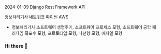 2024-01-09
Django Rest Framework
API

정보처리기사
네트워크
파이썬
AWS

- 정보처리기사
소프트웨어 생명주기, 소프트웨어 프로세스 모형, 소프트웨어 공학 패러다임
폭포수 모형, 프로토타입 모형, 나선형 모형, 애자일 모형


### Hi there 👋

<!--
**yngjn963/yngjn963** is a ✨ _special_ ✨ repository because its `README.md` (this file) appears on your GitHub profile.

Here are some ideas to get you started:

- 🔭 I’m currently working on ...
- 🌱 I’m currently learning ...
- 👯 I’m looking to collaborate on ...
- 🤔 I’m looking for help with ...
- 💬 Ask me about ...
- 📫 How to reach me: ...
- 😄 Pronouns: ...
- ⚡ Fun fact: ...
-->
